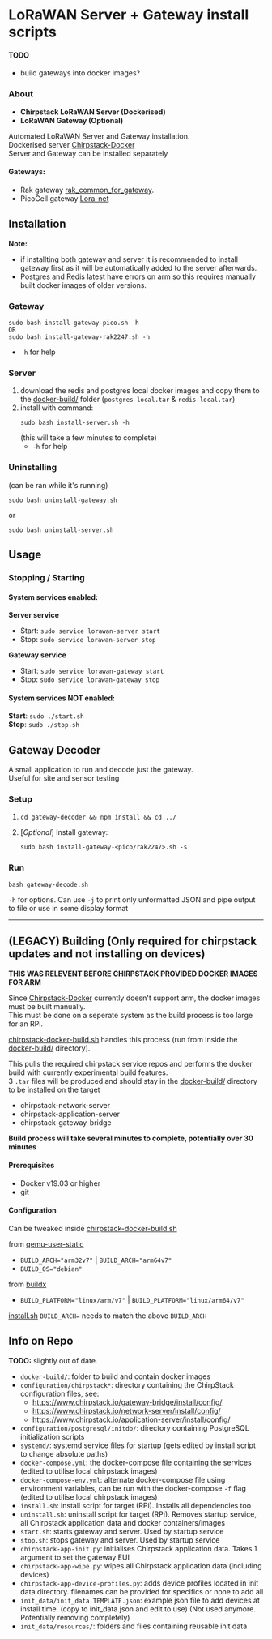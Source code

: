 # LoRaWAN Server + Gateway install scripts

#### TODO

- build gateways into docker images?

### About

- **Chirpstack LoRaWAN Server (Dockerised)**
- **LoRaWAN Gateway (Optional)**

Automated LoRaWAN Server and Gateway installation.  
Dockerised server [Chirpstack-Docker](https://github.com/brocaar/chirpstack-docker)  
Server and Gateway can be installed separately

#### Gateways:
- Rak gateway [rak_common_for_gateway](https://github.com/RAKWireless/rak_common_for_gateway).  
- PicoCell gateway [Lora-net](https://github.com/Lora-net/picoGW_packet_forwarder)
  
## Installation

**Note:** 
- if installting both gateway and server it is recommended to install gateway first as it will
be automatically added to the server afterwards.
- Postgres and Redis latest have errors on arm so this requires manually built docker images of older versions.
### Gateway
```
sudo bash install-gateway-pico.sh -h
OR
sudo bash install-gateway-rak2247.sh -h
```
- `-h` for help

### Server
1. download the redis and postgres local docker images and copy them to the [docker-build/](docker-build/) folder (`postgres-local.tar` & `redis-local.tar`)
2. install with command:
    ```
    sudo bash install-server.sh -h
    ```
    (this will take a few minutes to complete)
    - `-h` for help

### Uninstalling

(can be ran while it's running)  
```
sudo bash uninstall-gateway.sh
``` 
or
```
sudo bash uninstall-server.sh
``` 
## Usage

### Stopping / Starting

#### System services enabled:

**Server service**  
- Start: `sudo service lorawan-server start`  
- Stop: `sudo service lorawan-server stop`  

**Gateway service**  
- Start: `sudo service lorawan-gateway start`  
- Stop: `sudo service lorawan-gateway stop`  

#### System services NOT enabled:

**Start**: `sudo ./start.sh`  
**Stop**: `sudo ./stop.sh`  

## Gateway Decoder

A small application to run and decode just the gateway.  
Useful for site and sensor testing

### Setup
1. 
    ```
    cd gateway-decoder && npm install && cd ../
    ```
2. [_Optional_] Install gateway:
    ```
    sudo bash install-gateway-<pico/rak2247>.sh -s
    ```

### Run
```
bash gateway-decode.sh
```
`-h` for options. Can use `-j` to print only unformatted JSON and pipe output to file or use in some display format

---
## (LEGACY) Building (Only required for chirpstack updates and not installing on devices)

**THIS WAS RELEVENT BEFORE CHIRPSTACK PROVIDED DOCKER IMAGES FOR ARM**  

Since [Chirpstack-Docker](https://github.com/brocaar/chirpstack-docker) currently doesn't support arm, the docker images must be built manually.  
This must be done on a seperate system as the build process is too large for an RPi.  
  
[chirpstack-docker-build.sh](docker-build/chirpstack-docker-build.sh) handles this process (run from inside the [docker-build/](docker-build/) directory).  
  
This pulls the required chirpstack service repos and performs the docker build with currently experimental build features.  
3 `.tar` files will be produced and should stay in the [docker-build/](docker-build/) directory to be installed on the target
- chirpstack-network-server
- chirpstack-application-server
- chirpstack-gateway-bridge
  
**Build process will take several minutes to complete, potentially over 30 minutes**

#### Prerequisites
- Docker v19.03 or higher
- git
  
#### Configuration
Can be tweaked inside [chirpstack-docker-build.sh](docker-build/chirpstack-docker-build.sh)
  
from [qemu-user-static](https://github.com/multiarch/qemu-user-static#getting-started)
- `BUILD_ARCH="arm32v7"` | `BUILD_ARCH="arm64v7"`
- `BUILD_OS="debian"`
  
from [buildx](https://docs.docker.com/buildx/working-with-buildx/)
- `BUILD_PLATFORM="linux/arm/v7"` | `BUILD_PLATFORM="linux/arm64/v7"`
  
[install.sh](install.sh) `BUILD_ARCH=` needs to match the above `BUILD_ARCH`


## Info on Repo

**TODO:** slightly out of date.

* `docker-build/`: folder to build and contain docker images
* `configuration/chirpstack*`: directory containing the ChirpStack configuration files, see:
    * https://www.chirpstack.io/gateway-bridge/install/config/
    * https://www.chirpstack.io/network-server/install/config/
    * https://www.chirpstack.io/application-server/install/config/
* `configuration/postgresql/initdb/`: directory containing PostgreSQL initialization scripts
* `systemd/`: systemd service files for startup (gets edited by install script to change absolute paths)
* `docker-compose.yml`: the docker-compose file containing the services (edited to utilise local chirpstack images)
* `docker-compose-env.yml`: alternate docker-compose file using environment variables, can be run with the docker-compose `-f` flag (edited to utilise local chirpstack images)
* `install.sh`: install script for target (RPi). Installs all dependencies too
* `uninstall.sh`: uninstall script for target (RPi). Removes startup service, all Chirpstack application data and docker containers/images
* `start.sh`: starts gateway and server. Used by startup service
* `stop.sh`: stops gateway and server. Used by startup service
* `chirpstack-app-init.py`: initialises Chirpstack application data. Takes 1 argument to set the gateway EUI
* `chirpstack-app-wipe.py`: wipes all Chirpstack application data (including devices)
* `chirpstack-app-device-profiles.py`: adds device profiles located in init data directory. filenames can be provided for specifics or none to add all
* `init_data/init_data.TEMPLATE.json`: example json file to add devices at install time. (copy to init_data.json and edit to use) (Not used anymore. Potentially removing completely)
* `init_data/resources/`: folders and files containing reusable init data
